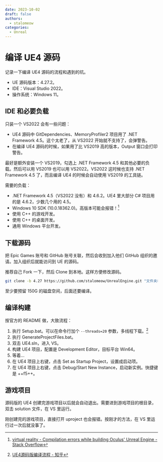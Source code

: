 ```yaml
---
date: 2023-10-02
draft: false
authors:
  - stalomeow
categories:
  - Unreal
---
```


# 编译 UE4 源码

记录一下编译 UE4 源码的流程和遇到的坑。

- UE 源码版本：4.27.2。
- IDE：Visual Studio 2022。
- 操作系统：Windows 11。



## IDE 和必要负载

只装一个 VS2022 会有一些问题：

- UE4 源码中 GitDependencies、MemoryProfiler2 项目用了 .NET Framework 4.5。这个太老了，从 VS2022 开始就不支持了，会弹警告。
- 在编译 UE4 源码的时候，如果用了比 VS2019 高的版本，Output 窗口会打印警告。

最好是额外安装一个 VS2019，勾选上 .NET Framework 4.5 和其他必要的负载。然后可以用 VS2019 也可以用 VS2022。VS2022 这时候也支持 .NET Framework 4.5 了，而且编译 UE4 的时候会自动使用 VS2019 的工具链。

需要的负载：

- .NET Framework 4.5（VS2022 没有）和 4.6.2。UE4 里大部分 C# 项目用的是 4.6.2，少数几个用的 4.5。
- Windows 10 SDK (10.0.18362.0)。高版本可能会报错！[^1]
- 使用 C++ 的游戏开发。
- 使用 C++ 的桌面开发。
- 通用 Windows 平台开发。

## 下载源码

把 Epic Games 账号和 GitHub 账号关联，然后会收到加入他们 GitHub 组织的邀请。加入组织后就能访问到 UE 的源码。

推荐自己 Fork 一下，然后 Clone 到本地。这样方便修改源码。

``` bash title="Git 命令"
git clone -b 4.27 https://github.com/stalomeow/UnrealEngine.git "文件夹名称"
```

至少要预留 150G 的磁盘空间，后面还要编译。

## 编译构建

按官方的 README 做，大致流程：

1. 执行 Setup.bat。可以在命令行加个 `--threads=20` 参数，多线程下载。[^2]
2. 执行 GenerateProjectFiles.bat。
3. 双击 UE4.sln，进入 VS。
4. 构建 UE4 项目，配置是 Development Editor，目标平台 Win64。
5. 等着...
6. 在 UE4 项目上右键，点击 Set as Startup Project，设置成启动项。
7. 在 UE4 项目上右键，点击 Debug/Start New Instance，启动新实例。快捷键是 ++f5++。

## 游戏项目

源码版的 UE4 创建完游戏项目以后就会自动退出。需要进到游戏项目的根目录，双击 solution 文件，在 VS 里运行。

刚创建完的游戏项目，直接打开 uproject 也会报错。按刚才的方法，在 VS 里运行过一次后就没事了。

[^1]: [virtual reality - Compilation errors while building Oculus' Unreal Engine - Stack Overflow](https://stackoverflow.com/questions/72304385/compilation-errors-while-building-oculus-unreal-engine)
[^2]: [UE4源码版编译流程 - 知乎](https://zhuanlan.zhihu.com/p/366392529)